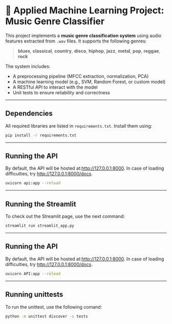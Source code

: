 # 🎵 Applied Machine Learning Project: Music Genre Classifier

This project implements a **music genre classification system** using audio features extracted from `.wav` files. It supports the following genres:

> **blues**, **classical**, **country**, **disco**, **hiphop**, **jazz**, **metal**, **pop**, **reggae**, **rock**

The system includes:
- A preprocessing pipeline (MFCC extraction, normalization, PCA)
- A machine learning model (e.g., SVM, Random Forest, or custom model)
- A RESTful API to interact with the model
- Unit tests to ensure reliability and correctness

---

## Dependencies

All required libraries are listed in `requirements.txt`. Install them using:

```bash
pip install -r requirements.txt
```

--- 



## Running the API

By default, the API will be hosted at:http://127.0.0.1:8000. In case of loading difficulties, try http://127.0.0.1:8000/docs.

```bash
uvicorn api:app --reload 
```

--- 

## Running the Streamlit

To check out the Streamlit page, use the next command:

```bash
streamlit run streamlit_app.py
```

--- 

## Running the API

By default, the API will be hosted at:http://127.0.0.1:8000. In case of loading difficulties, try http://127.0.0.1:8000/docs.

```bash
uvicorn API:app --reload 
```
---

## Running unittests

To run the unittest, use the following comand:

```bash
python -m unittest discover -s tests
```